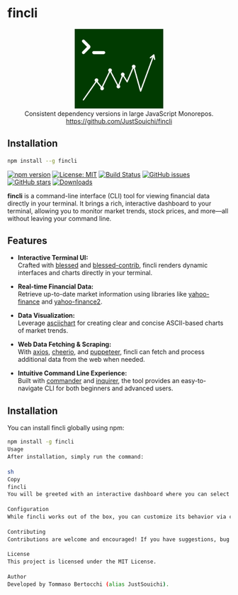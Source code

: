 # fincli

<p align="center">
  <img src="https://raw.githubusercontent.com/JustSouichi/fincli/refs/heads/main/img/logo.svg" width="200" height="179" alt="">
  <br>Consistent dependency versions in large JavaScript Monorepos.
  <br><a href="https://github.com/JustSouichi/fincli">https://github.com/JustSouichi/fincli</a>
</p>

## Installation

```bash
npm install --g fincli
```

[![npm version](https://badge.fury.io/js/fincli.svg)](https://badge.fury.io/js/fincli)
[![License: MIT](https://img.shields.io/badge/License-MIT-yellow.svg)](https://opensource.org/licenses/MIT)
[![Build Status](https://travis-ci.com/JustSouichi/fincli.svg?branch=main)](https://travis-ci.com/JustSouichi/fincli)
[![GitHub issues](https://img.shields.io/github/issues/JustSouichi/fincli.svg)](https://github.com/JustSouichi/fincli/issues)
[![GitHub stars](https://img.shields.io/github/stars/JustSouichi/fincli.svg?style=social&label=Stars)](https://github.com/JustSouichi/fincli/stargazers)
[![Downloads](https://img.shields.io/npm/dt/fincli.svg)](https://www.npmjs.com/package/fincli)

**fincli** is a command-line interface (CLI) tool for viewing financial data directly in your terminal. It brings a rich, interactive dashboard to your terminal, allowing you to monitor market trends, stock prices, and more—all without leaving your command line.

## Features

- **Interactive Terminal UI:**  
  Crafted with [blessed](https://github.com/chjj/blessed) and [blessed-contrib](https://github.com/yaronn/blessed-contrib), fincli renders dynamic interfaces and charts directly in your terminal.

- **Real-time Financial Data:**  
  Retrieve up-to-date market information using libraries like [yahoo-finance](https://www.npmjs.com/package/yahoo-finance) and [yahoo-finance2](https://www.npmjs.com/package/yahoo-finance2).

- **Data Visualization:**  
  Leverage [asciichart](https://github.com/kroitor/asciichart) for creating clear and concise ASCII-based charts of market trends.

- **Web Data Fetching & Scraping:**  
  With [axios](https://github.com/axios/axios), [cheerio](https://github.com/cheeriojs/cheerio), and [puppeteer](https://github.com/puppeteer/puppeteer), fincli can fetch and process additional data from the web when needed.

- **Intuitive Command Line Experience:**  
  Built with [commander](https://github.com/tj/commander.js) and [inquirer](https://github.com/SBoudrias/Inquirer.js), the tool provides an easy-to-navigate CLI for both beginners and advanced users.

## Installation

You can install fincli globally using npm:

```sh
npm install -g fincli
Usage
After installation, simply run the command:

sh
Copy
fincli
You will be greeted with an interactive dashboard where you can select various options to view live market data and detailed stock charts.

Configuration
While fincli works out of the box, you can customize its behavior via configuration options. For instance, you might configure default stock symbols or refresh intervals by editing a configuration file (e.g., ~/.fincli/config.json). Refer to the documentation for more detailed instructions (coming soon).

Contributing
Contributions are welcome and encouraged! If you have suggestions, bug reports, or improvements, please open an issue or submit a pull request on GitHub.

License
This project is licensed under the MIT License.

Author
Developed by Tommaso Bertocchi (alias JustSouichi).